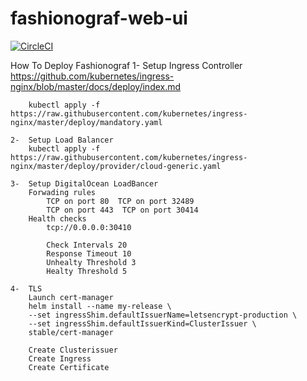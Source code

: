 # fashionograf-web-ui


[![CircleCI](https://circleci.com/gh/kriolaio/fashionograf-web-ui/tree/master.svg?style=svg)](https://circleci.com/gh/kriolaio/fashionograf-web-ui/tree/master)



How To Deploy Fashionograf
    1-  Setup Ingress Controller
        https://github.com/kubernetes/ingress-nginx/blob/master/docs/deploy/index.md

        kubectl apply -f https://raw.githubusercontent.com/kubernetes/ingress-nginx/master/deploy/mandatory.yaml
    
    2-  Setup Load Balancer
        kubectl apply -f https://raw.githubusercontent.com/kubernetes/ingress-nginx/master/deploy/provider/cloud-generic.yaml

    3-  Setup DigitalOcean LoadBancer
        Forwading rules 
            TCP on port 80  TCP on port 32489
            TCP on port 443  TCP on port 30414
        Health checks
            tcp://0.0.0.0:30410

            Check Intervals 20
            Response Timeout 10
            Unhealty Threshold 3
            Healty Threshold 5

    4-  TLS
        Launch cert-manager
        helm install --name my-release \
        --set ingressShim.defaultIssuerName=letsencrypt-production \
        --set ingressShim.defaultIssuerKind=ClusterIssuer \
        stable/cert-manager 

        Create Clusterissuer
        Create Ingress
        Create Certificate
        



